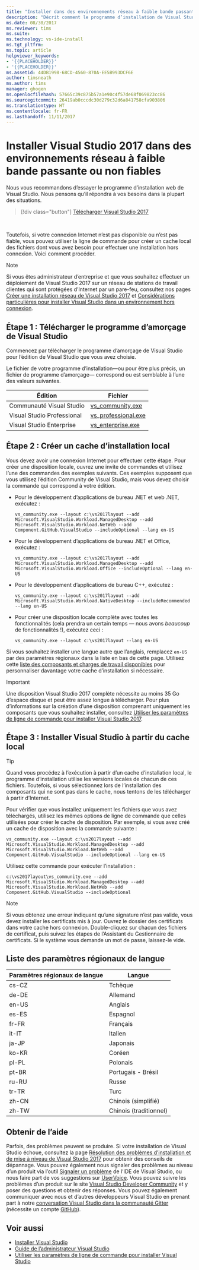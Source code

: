 ```yaml
---
title: "Installer dans des environnements réseau à faible bande passante ou non fiables | Microsoft Docs"
description: "Décrit comment le programme d’installation de Visual Studio fonctionne dans des conditions réseau non fiables et explique comment télécharger les fichiers d’installation avant de commencer l’installation."
ms.date: 08/30/2017
ms.reviewer: tims
ms.suite: 
ms.technology: vs-ide-install
ms.tgt_pltfrm: 
ms.topic: article
helpviewer_keywords:
- '{{PLACEHOLDER}}'
- '{{PLACEHOLDER}}'
ms.assetid: 44DB1998-68CD-4560-870A-EE5B993DCF6E
author: timsneath
ms.author: tims
manager: ghogen
ms.openlocfilehash: 57665c39c875b57a1e90c4f57de68f069823cc86
ms.sourcegitcommit: 26419ab0cccdc30d279c32d6a841758cfa903806
ms.translationtype: HT
ms.contentlocale: fr-FR
ms.lasthandoff: 11/11/2017
---
```

# <a name="install-visual-studio-2017-on-low-bandwidth-or-unreliable-network-environments"></a>Installer Visual Studio 2017 dans des environnements réseau à faible bande passante ou non fiables

Nous vous recommandons d’essayer le programme d’installation web de Visual Studio. Nous pensons qu’il répondra à vos besoins dans la plupart des situations.

 > [!div class="button"]
 > [Télécharger Visual Studio 2017](https://aka.ms/vsdownload?utm_source=mscom&utm_campaign=msdocsOL)
<br/>

Toutefois, si votre connexion Internet n’est pas disponible ou n’est pas fiable, vous pouvez utiliser la ligne de commande pour créer un cache local des fichiers dont vous avez besoin pour effectuer une installation hors connexion. Voici comment procéder.

> [!NOTE]
> Si vous êtes administrateur d’entreprise et que vous souhaitez effectuer un déploiement de Visual Studio 2017 sur un réseau de stations de travail clientes qui sont protégées d’Internet par un pare-feu, consultez nos pages [Créer une installation réseau de Visual Studio 2017](../install/create-a-network-installation-of-visual-studio.md) et [Considérations particulières pour installer Visual Studio dans un environnement hors connexion](../install/install-visual-studio-in-offline-environment.md).

## <a name="step-1---download-the-visual-studio-bootstrapper"></a>Étape 1 : Télécharger le programme d’amorçage de Visual Studio

Commencez par télécharger le programme d’amorçage de Visual Studio pour l’édition de Visual Studio que vous avez choisie.

Le fichier de votre programme d’installation&mdash;ou pour être plus précis, un fichier de programme d’amorçage&mdash; correspond ou est semblable à l’une des valeurs suivantes.

| Édition                    | Fichier                                                                    |
|----------------------------|-------------------------------------------------------------------------|
| Communauté Visual Studio    | [vs_community.exe](https://aka.ms/vs/15/release/vs_community.exe)       |
| Visual Studio Professional | [vs_professional.exe](https://aka.ms/vs/15/release/vs_professional.exe) |
| Visual Studio Enterprise   | [vs_enterprise.exe](https://aka.ms/vs/15/release/vs_enterprise.exe)     |

## <a name="step-2---create-a-local-install-cache"></a>Étape 2 : Créer un cache d’installation local

Vous devez avoir une connexion Internet pour effectuer cette étape. Pour créer une disposition locale, ouvrez une invite de commandes et utilisez l’une des commandes des exemples suivants. Ces exemples supposent que vous utilisez l’édition Community de Visual Studio, mais vous devez choisir la commande qui correspond à votre édition.

- Pour le développement d’applications de bureau .NET et web .NET, exécutez :

   ```vs_community.exe --layout c:\vs2017layout --add Microsoft.VisualStudio.Workload.ManagedDesktop --add Microsoft.VisualStudio.Workload.NetWeb --add Component.GitHub.VisualStudio --includeOptional --lang en-US```

- Pour le développement d’applications de bureau .NET et Office, exécutez :

   ```vs_community.exe --layout c:\vs2017layout --add Microsoft.VisualStudio.Workload.ManagedDesktop --add Microsoft.VisualStudio.Workload.Office --includeOptional --lang en-US```

- Pour le développement d’applications de bureau C++, exécutez :

   ```vs_community.exe --layout c:\vs2017layout --add Microsoft.VisualStudio.Workload.NativeDesktop --includeRecommended --lang en-US```

- Pour créer une disposition locale complète avec toutes les fonctionnalités (cela prendra un certain temps &mdash; nous avons _beaucoup_ de fonctionnalités !), exécutez ceci :

   ```vs_community.exe --layout c:\vs2017layout --lang en-US```

Si vous souhaitez installer une langue autre que l’anglais, remplacez `en-US` par des paramètres régionaux dans la liste en bas de cette page. Utilisez cette [liste des composants et charges de travail disponibles](workload-and-component-ids.md) pour personnaliser davantage votre cache d’installation si nécessaire.

> [!IMPORTANT]
> Une disposition Visual Studio 2017 complète nécessite au moins 35 Go d’espace disque et peut être assez longue à télécharger. Pour plus d’informations sur la création d’une disposition comprenant uniquement les composants que vous souhaitez installer, consultez [Utiliser les paramètres de ligne de commande pour installer Visual Studio 2017](use-command-line-parameters-to-install-visual-studio.md).

## <a name="step-3---install-visual-studio-from-the-local-cache"></a>Étape 3 : Installer Visual Studio à partir du cache local

> [!TIP]
> Quand vous procédez à l’exécution à partir d’un cache d’installation local, le programme d’installation utilise les versions locales de chacun de ces fichiers. Toutefois, si vous sélectionnez lors de l’installation des composants qui ne sont pas dans le cache, nous tentons de les télécharger à partir d’Internet.

Pour vérifier que vous installez uniquement les fichiers que vous avez téléchargés, utilisez les mêmes options de ligne de commande que celles utilisées pour créer le cache de disposition. Par exemple, si vous avez créé un cache de disposition avec la commande suivante :

```vs_community.exe --layout c:\vs2017layout --add Microsoft.VisualStudio.Workload.ManagedDesktop --add Microsoft.VisualStudio.Workload.NetWeb --add Component.GitHub.VisualStudio --includeOptional --lang en-US```

Utilisez cette commande pour exécuter l’installation :

```c:\vs2017layout\vs_community.exe --add Microsoft.VisualStudio.Workload.ManagedDesktop --add Microsoft.VisualStudio.Workload.NetWeb --add Component.GitHub.VisualStudio --includeOptional```

  > [!NOTE]
  > Si vous obtenez une erreur indiquant qu’une signature n’est pas valide, vous devez installer les certificats mis à jour. Ouvrez le dossier des certificats dans votre cache hors connexion. Double-cliquez sur chacun des fichiers de certificat, puis suivez les étapes de l’Assistant du Gestionnaire de certificats. Si le système vous demande un mot de passe, laissez-le vide.

## <a name="list-of-language-locales"></a>Liste des paramètres régionaux de langue

| **Paramètres régionaux de langue** | **Langue** |
| ----------------------- | --------------- |
| cs-CZ | Tchèque |
| de-DE | Allemand |
| en-US | Anglais |
| es-ES | Espagnol |
| fr-FR | Français |
| it-IT | Italien |
| ja-JP | Japonais |
| ko-KR | Coréen |
| pl-PL | Polonais |
| pt-BR | Portugais - Brésil |
| ru-RU | Russe |
| tr-TR | Turc |
| zh-CN | Chinois (simplifié) |
| zh-TW | Chinois (traditionnel) |

## <a name="get-support"></a>Obtenir de l’aide
Parfois, des problèmes peuvent se produire. Si votre installation de Visual Studio échoue, consultez la page [Résolution des problèmes d’installation et de mise à niveau de Visual Studio 2017](troubleshooting-installation-issues.md) pour obtenir des conseils de dépannage. Vous pouvez également nous signaler des problèmes au niveau d’un produit via l’outil [Signaler un problème](../ide/how-to-report-a-problem-with-visual-studio-2017.md) de l’IDE de Visual Studio, ou nous faire part de vos suggestions sur [UserVoice](https://visualstudio.uservoice.com/forums/121579). Vous pouvez suivre les problèmes d’un produit sur le site [Visual Studio Developer Community](https://developercommunity.visualstudio.com/) et y poser des questions et obtenir des réponses. Vous pouvez également communiquer avec nous et d’autres développeurs Visual Studio en prenant part à notre [conversation Visual Studio dans la communauté Gitter ](https://gitter.im/Microsoft/VisualStudio) (nécessite un compte [GitHub](https://github.com/)).

## <a name="see-also"></a>Voir aussi
* [Installer Visual Studio](install-visual-studio.md)
* [Guide de l’administrateur Visual Studio](visual-studio-administrator-guide.md)
* [Utiliser les paramètres de ligne de commande pour installer Visual Studio](use-command-line-parameters-to-install-visual-studio.md)
